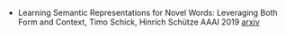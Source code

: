+ Learning Semantic Representations for Novel Words: Leveraging Both Form and Context, Timo Schick, Hinrich Schütze AAAI 2019 [arxiv](https://arxiv.org/abs/1811.03866) 


